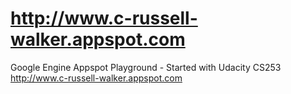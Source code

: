 http://www.c-russell-walker.appspot.com
========================

Google Engine Appspot Playground - Started with Udacity CS253
http://www.c-russell-walker.appspot.com